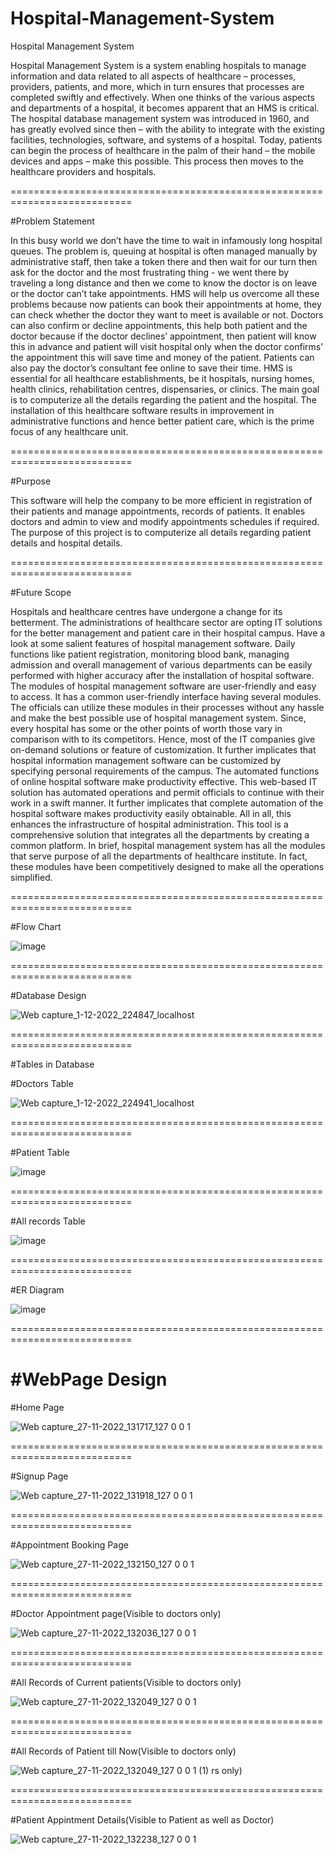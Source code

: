 # Hospital-Management-System
Hospital Management System


Hospital Management System is a system enabling hospitals to manage information and data related to all aspects of healthcare – processes, providers, patients, and more, which in turn ensures that processes are completed swiftly and effectively. When one thinks of the various aspects and departments of a hospital, it becomes apparent that an HMS is critical. The hospital database management system was introduced in 1960, and has greatly evolved since then – with the ability to integrate with the existing facilities, technologies, software, and systems of a hospital. Today, patients can begin the process of healthcare in the palm of their hand – the mobile devices and apps – make this possible. This process then moves to the healthcare providers and hospitals.

===========================================================================

#Problem Statement

In this busy world we don’t have the time to wait in infamously long hospital queues. The 
problem is, queuing at hospital is often managed manually by administrative staff, then take a token 
there and then wait for our turn then ask for the doctor and the most frustrating thing - we went there 
by traveling a long distance and then we come to know the doctor is on leave or the doctor can’t take 
appointments.
 HMS will help us overcome all these problems because now patients can book their appointments 
at home, they can check whether the doctor they want to meet is available or not. Doctors can also 
confirm or decline appointments, this help both patient and the doctor because if the doctor declines’ 
appointment, then patient will know this in advance and patient will visit hospital only when the doctor 
confirms’ the appointment this will save time and money of the patient. Patients can also pay the 
doctor’s consultant fee online to save their time.
 HMS is essential for all healthcare establishments, be it hospitals, nursing homes, health clinics, 
rehabilitation centres, dispensaries, or clinics. The main goal is to computerize all the details regarding 
the patient and the hospital. The installation of this healthcare software results in improvement in 
administrative functions and hence better patient care, which is the prime focus of any healthcare unit.

===========================================================================

#Purpose

This software will help the company to be more efficient in registration of their patients and 
manage appointments, records of patients. It enables doctors and admin to view and modify 
appointments schedules if required. The purpose of this project is to computerize all details regarding 
patient details and hospital details.

===========================================================================

#Future Scope

Hospitals and healthcare centres have undergone a change for its betterment. The 
administrations of healthcare sector are opting IT solutions for the better management and 
patient care in their hospital campus. Have a look at some salient features of hospital 
management software.
 Daily functions like patient registration, monitoring blood bank, managing admission 
and overall management of various departments can be easily performed with higher 
accuracy after the installation of hospital software.
The modules of hospital management software are user-friendly and easy to access. It has a 
common user-friendly interface having several modules. The officials can utilize these 
modules in their processes without any hassle and make the best possible use of hospital 
management system.
 Since, every hospital has some or the other points of worth those vary in comparison 
with to its competitors. Hence, most of the IT companies give on-demand solutions or feature 
of customization. It further implicates that hospital information management software can 
be customized by specifying personal requirements of the campus.
 The automated functions of online hospital software make productivity effective. 
This web-based IT solution has automated operations and permit officials to continue with 
their work in a swift manner. It further implicates that complete automation of the hospital 
software makes productivity easily obtainable. All in all, this enhances the infrastructure of 
hospital administration.
 This tool is a comprehensive solution that integrates all the departments by creating 
a common platform. In brief, hospital management system has all the modules that serve 
purpose of all the departments of healthcare institute. In fact, these modules have been 
competitively designed to make all the operations simplified.

===========================================================================

#Flow Chart


![image](https://user-images.githubusercontent.com/96913187/205117160-6568ac1b-b638-4f0c-b884-aa8de437c778.png)

===========================================================================

#Database Design


![Web capture_1-12-2022_224847_localhost](https://user-images.githubusercontent.com/96913187/205118050-9d1e8f04-cb60-48c3-aa75-1db6215f21ff.jpeg)

===========================================================================

#Tables in Database

#Doctors Table

![Web capture_1-12-2022_224941_localhost](https://user-images.githubusercontent.com/96913187/205118346-6f4d515b-c52d-4083-bcc5-328ac7e324bb.jpeg)

===========================================================================

#Patient Table

![image](https://user-images.githubusercontent.com/96913187/205118767-06e11408-f099-4f8d-84b2-322cabab2ff4.png)

===========================================================================

#All records Table

![image](https://user-images.githubusercontent.com/96913187/205118956-7825da09-2ac8-4f76-8ec3-27680702cc76.png)

===========================================================================

#ER Diagram

![image](https://user-images.githubusercontent.com/96913187/205119184-c89a1fc3-e2db-4cd2-a0fa-49d90576fb7f.png)

===========================================================================

#WebPage Design
===========================================================================
#Home Page

![Web capture_27-11-2022_131717_127 0 0 1](https://user-images.githubusercontent.com/96913187/205119978-782dc14d-07b0-4300-a917-582f02a4c8e5.jpeg)

===========================================================================

#Signup Page

![Web capture_27-11-2022_131918_127 0 0 1](https://user-images.githubusercontent.com/96913187/205120340-7136eae6-1fd6-4e1d-808f-1e75989e8b70.jpeg)

===========================================================================

#Appointment Booking Page

![Web capture_27-11-2022_132150_127 0 0 1](https://user-images.githubusercontent.com/96913187/205120375-5deba762-4904-4e21-97fd-3c6e01c53142.jpeg)

===========================================================================

#Doctor Appointment page(Visible to doctors only)

![Web capture_27-11-2022_132036_127 0 0 1](https://user-images.githubusercontent.com/96913187/205120615-39016485-fd7e-4a0a-91bd-db3c6827abf0.jpeg)

===========================================================================

#All Records of Current patients(Visible to doctors only)

![Web capture_27-11-2022_132049_127 0 0 1](https://user-images.githubusercontent.com/96913187/205120848-87fe3b15-71c5-4739-88c7-4f049f30199d.jpeg)

===========================================================================

#All Records of Patient till Now(Visible to doctors only)

![Web capture_27-11-2022_132049_127 0 0 1 (1)](https://user-images.githubusercontent.com/96913187/205121771-5b1a6996-89d5-4f6f-83ab-ec2913e146e0.jpeg)
rs only)

===========================================================================

#Patient Appintment Details(Visible to Patient as well as Doctor)

![Web capture_27-11-2022_132238_127 0 0 1](https://user-images.githubusercontent.com/96913187/205121193-f8a18310-3b80-48f3-8c41-ad38e6a6cf7d.jpeg)

